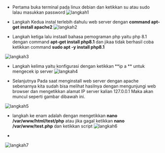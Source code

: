 - Pertama buka terminal pada linux debian dan ketikkan su atau sudo lalau masukkan password
![langkah1](langkah1.png)

- Langkah Kedua instal terlebih dahulu web server dengan **command apt-get install apache2**
![langkah2](langkah2.png)

- Langkah ketiga lalu instaall bahasa pemograman php yaitu  php 8.1 dengan command **apt-get install php8.1** dan jikaa tidak berhasil coba ketikkan command **sudo apt -y install php8.1**

![langkah3](langkah3.png)


- Langkah kelima yaitu konfigurasi dengan ketikkan **ip a ** untuk mengecek ip server 
![langkah4](langkah4.png)

- Selanjutnya Pada saat menginstall web server dengan apache sebenarnya kita sudah bisa melihat hasilnya dengan mengunjungi web browser dan mengetikkan alamat IP server kalian 127.0.0.1 Maka akan muncul seperti gambar dibawah ini.

![langkah5](langkah5.png)

- langkah ke enam adalah dengan mengetikkan **nano /var/www/html/test/php** atau jika gagal ketikkan **nano /var/www/test.php** dan ketikkan script **<?php ?>** 
![langkah6](langkah6.png)

- 
![langkah7]()